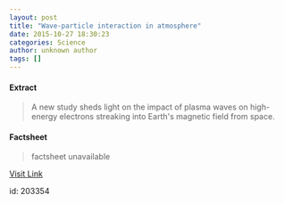 ```yaml
---
layout: post
title: "Wave-particle interaction in atmosphere"
date: 2015-10-27 18:30:23
categories: Science
author: unknown author
tags: []
---
```



#### Extract
>A new study sheds light on the impact of plasma waves on high-energy electrons streaking into Earth's magnetic field from space. 

#### Factsheet
>factsheet unavailable

[Visit Link](http://www.sciencedaily.com/releases/2015/10/151027143023.htm)

id:  203354
